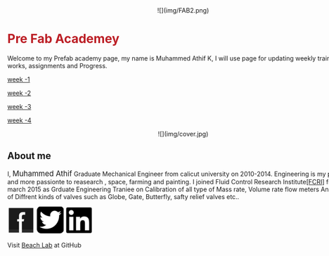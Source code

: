 <div style="width:800px;">

<a href="" target="_blank"><img src=""/></a>

<center>![](img/FAB2.png)</center>

<font color="#bc1f26">

# Pre Fab Academey

</font>

<div align="justify;">

Welcome to my Prefab academy page, my name is Muhammed Athif K, I will use page for updating weekly training, works, assignments and Progress.

</div>

[week -1](week1.html)

[week -2](week2.html)

[week -3](week3.html)

[week -4](week4.html)


<center>![](img/cover.jpg)</center>


## About me

<div align="justify;">

I, <big>Muhammed Athif</big> Graduate Mechanical Engineer from calicut university on 2010-2014. Engineering is my passion and more passionte to reasearch , space, farming and painting. I joined Fluid Control Research Institute[[FCRI]](http://www.fcriindia.com/) from march 2015 as Grduate Engineering Traniee on Calibration of all type of Mass rate, Volume rate flow meters And Testing of Diffrent kinds of valves such as Globe, Gate, Butterfly, safty relief valves etc.. 

</div>

<div align="right;">

 [![Facebook](img/fb.png)](https://www.facebook.com/athifmkd) [![Twitter](img/twitter.png)](https://twitter.com/m_aathif) [![linkedin](img/linkedin.png)](https://in.linkedin.com/in/muhammed-athif-kurukkoli-0b261468)
 
</div> 



Visit [Beach Lab](https://thebeachlab.github.io) at GitHub

 </div>